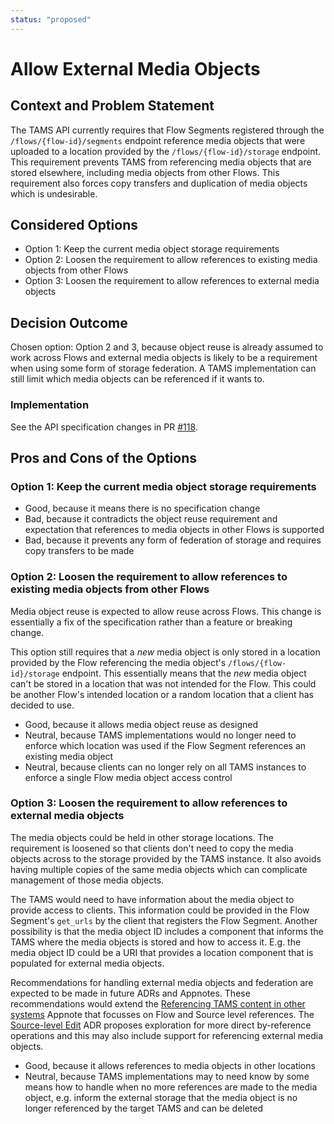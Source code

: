```yaml
---
status: "proposed"
---
```

# Allow External Media Objects

## Context and Problem Statement

The TAMS API currently requires that Flow Segments registered through the `/flows/{flow-id}/segments` endpoint reference media objects that were uploaded to a location provided by the `/flows/{flow-id}/storage` endpoint.
This requirement prevents TAMS from referencing media objects that are stored elsewhere, including media objects from other Flows.
This requirement also forces copy transfers and duplication of media objects which is undesirable.

## Considered Options

* Option 1: Keep the current media object storage requirements
* Option 2: Loosen the requirement to allow references to existing media objects from other Flows
* Option 3: Loosen the requirement to allow references to external media objects

## Decision Outcome

Chosen option: Option 2 and 3, because object reuse is already assumed to work across Flows and external media objects is likely to be a requirement when using some form of storage federation.
A TAMS implementation can still limit which media objects can be referenced if it wants to.

### Implementation

See the API specification changes in PR [#118](https://github.com/bbc/tams/pull/118).

## Pros and Cons of the Options

### Option 1: Keep the current media object storage requirements

* Good, because it means there is no specification change
* Bad, because it contradicts the object reuse requirement and expectation that references to media objects in other Flows is supported
* Bad, because it prevents any form of federation of storage and requires copy transfers to be made

### Option 2: Loosen the requirement to allow references to existing media objects from other Flows

Media object reuse is expected to allow reuse across Flows.
This change is essentially a fix of the specification rather than a feature or breaking change.

This option still requires that a *new* media object is only stored in a location provided by the Flow referencing the media object's `/flows/{flow-id}/storage` endpoint.
This essentially means that the *new* media object can't be stored in a location that was not intended for the Flow.
This could be another Flow's intended location or a random location that a client has decided to use.

* Good, because it allows media object reuse as designed
* Neutral, because TAMS implementations would no longer need to enforce which location was used if the Flow Segment references an existing media object
* Neutral, because clients can no longer rely on all TAMS instances to enforce a single Flow media object access control

### Option 3: Loosen the requirement to allow references to external media objects

The media objects could be held in other storage locations.
The requirement is loosened so that clients don't need to copy the media objects across to the storage provided by the TAMS instance.
It also avoids having multiple copies of the same media objects which can complicate management of those media objects.

The TAMS would need to have information about the media object to provide access to clients.
This information could be provided in the Flow Segment's `get_urls` by the client that registers the Flow Segment.
Another possibility is that the media object ID includes a component that informs the TAMS where the media objects is stored and how to access it.
E.g. the media object ID could be a URI that provides a location component that is populated for external media objects.

Recommendations for handling external media objects and federation are expected to be made in future ADRs and Appnotes.
These recommendations would extend the [Referencing TAMS content in other systems](../appnotes/0014-referencing-tams-content-in-other-systems.md) Appnote that focusses on Flow and Source level references.
The [Source-level Edit](../adr/0024-source-level-edit.md) ADR proposes exploration for more direct by-reference operations and this may also include support for referencing external media objects.

* Good, because it allows references to media objects in other locations
* Neutral, because TAMS implementations may to need know by some means how to handle when no more references are made to the media object, e.g. inform the external storage that the media object is no longer referenced by the target TAMS and can be deleted
